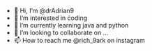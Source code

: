 - 👋 Hi, I’m @drAdrian9
- 👀 I’m interested in coding
- 🌱 I’m currently learning java and python
- 💞️ I’m looking to collaborate on ...
- 📫 How to reach me @rich_9ark on instagram

<!---
drAdrian9/drAdrian9 is a ✨ special ✨ repository because its `README.md` (this file) appears on your GitHub profile.
You can click the Preview link to take a look at your changes.
--->
